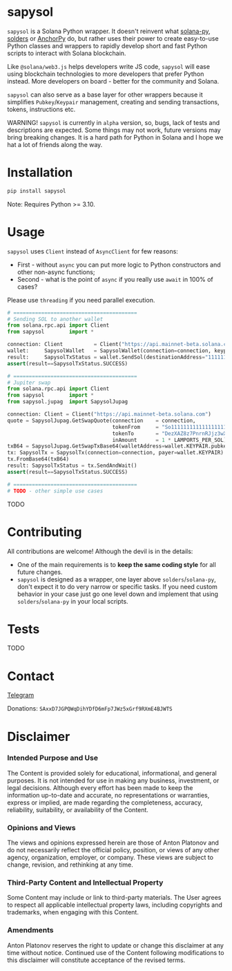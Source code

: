 # sapysol

`sapysol` is a Solana Python wrapper. It doesn't reinvent what [solana-py](https://github.com/michaelhly/solana-py), [solders](https://github.com/kevinheavey/solders) or [AnchorPy](https://github.com/kevinheavey/anchorpy) do, but rather uses their power to create easy-to-use Python classes and wrappers to rapidly develop short and fast Python scripts to interact with Solana blockchain.

Like `@solana/web3.js` helps developers write JS code, `sapysol` will ease using blockchain technologies to more developers that prefer Python instead. More developers on board - better for the community and Solana.

`sapysol` can also serve as a base layer for other wrappers because it simplifies `Pubkey`/`Keypair` management, creating and sending transactions, tokens, instructions etc.

WARNING! `sapysol` is currently in `alpha` version, so, bugs, lack of tests and descriptions are expected. Some things may not work, future versions may bring breaking changes. It is a hard path for Python in Solana and I hope we hat a lot of friends along the way.

# Installation

```sh
pip install sapysol
```

Note: Requires Python >= 3.10.

# Usage

`sapysol` uses `Client` instead of `AsyncClient` for few reasons:
* First - without `async` you can put more logic to Python constructors and other non-async functions;
* Second - what is the point of `async` if you really use `await` in 100% of cases?

Please use `threading` if you need parallel execution.

```py
# ========================================
# Sending SOL to another wallet
from solana.rpc.api import Client 
from sapysol        import *

connection: Client          = Client("https://api.mainnet-beta.solana.com")
wallet:     SapysolWallet   = SapysolWallet(connection=connection, keypair="path/to/file.json")
result:     SapysolTxStatus = wallet.SendSol(destinationAddress="11111111111111111111111111111111", amountSol=0.5)
assert(result==SapysolTxStatus.SUCCESS)

# ========================================
# Jupiter swap
from solana.rpc.api import Client
from sapysol        import *
from sapysol.jupag  import SapysolJupag

connection: Client = Client("https://api.mainnet-beta.solana.com")
quote = SapysolJupag.GetSwapQuote(connection    = connection,
                                  tokenFrom     = "So11111111111111111111111111111111111111112",
                                  tokenTo       = "DezXAZ8z7PnrnRJjz3wXBoRgixCa6xjnB7YaB1pPB263", # BONK
                                  inAmount      = 1 * LAMPORTS_PER_SOL)
txB64 = SapysolJupag.GetSwapTxBase64(walletAddress=wallet.KEYPAIR.pubkey(), coinQuote=quote)
tx: SapysolTx = SapysolTx(connection=connection, payer=wallet.KEYPAIR)
tx.FromBase64(txB64)
result: SapysolTxStatus = tx.SendAndWait()
assert(result==SapysolTxStatus.SUCCESS)

# ========================================
# TODO - other simple use cases
```

TODO

# Contributing

All contributions are welcome! Although the devil is in the details:
* One of the main requirements is to **keep the same coding style** for all future changes.
* `sapysol` is designed as a wrapper, one layer above `solders`/`solana-py`, don't expect it to do very narrow or specific tasks. If you need custom behavior in your case just go one level down and implement that using `solders`/`solana-py` in your local scripts.

# Tests

TODO

# Contact

[Telegram](https://t.me/sapysol)

Donations: `SAxxD7JGPQWqDihYDfD6mFp7JWz5xGrf9RXmE4BJWTS`

# Disclaimer

### Intended Purpose and Use
The Content is provided solely for educational, informational, and general purposes. It is not intended for use in making any business, investment, or legal decisions. Although every effort has been made to keep the information up-to-date and accurate, no representations or warranties, express or implied, are made regarding the completeness, accuracy, reliability, suitability, or availability of the Content.

### Opinions and Views
The views and opinions expressed herein are those of Anton Platonov and do not necessarily reflect the official policy, position, or views of any other agency, organization, employer, or company. These views are subject to change, revision, and rethinking at any time.

### Third-Party Content and Intellectual Property
Some Content may include or link to third-party materials. The User agrees to respect all applicable intellectual property laws, including copyrights and trademarks, when engaging with this Content.

### Amendments
Anton Platonov reserves the right to update or change this disclaimer at any time without notice. Continued use of the Content following modifications to this disclaimer will constitute acceptance of the revised terms.